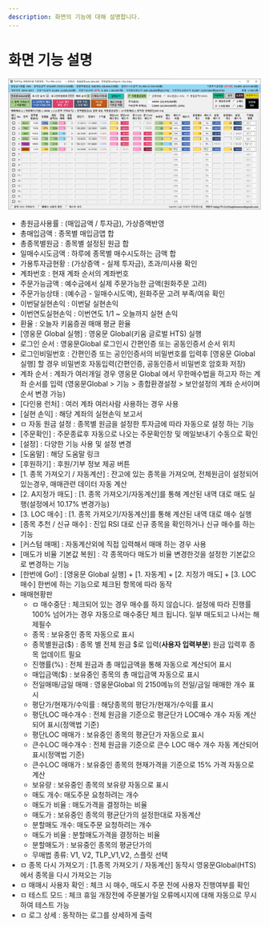 ```yaml
---
description: 화면의 기능에 대해 설명합니다.
---
```


# 화면 기능 설명

![클릭해서 크게보세요](<.gitbook/assets/image (102) (1).png>)

* 총원금사용률 : (매입금액 / 투자금), 가상증액반영
* 총매입금액 : 종목별 매입금앱 합
* 총종목별원금 : 종목별 설정된 원금 합
* 일매수시도금액 : 하루에 종목별 매수시도하는 금액 합
* 가용투자금현황 : (가상증액 - 실제 투자금), 초과/미사용 확인
* 계좌번호 : 현재 계좌 순서의 계좌번호
* 주문가능금액 : 예수금에서 실제 주문가능한 금액(원화주문 고려)
* 주문가능상태 : (예수금 - 일매수시도액), 원화주문 고려 부족/여유 확인
* 이번달실현손익 : 이번달 실현손익
* 이번연도실현손익 : 이번연도 1/1 \~ 오늘까지 실현 손익
* 환율 : 오늘자 키움증권 매매 평균 환율
* \[영웅문 Global 실행] : 영웅문 Global(키움 글로벌 HTS) 실행
* 로그인 순서 : 영웅문Global 로그인시 간편인증 또는 공동인증서 순서 위치
* 로그인비밀번호 : 간편인증 또는 공인인증서의 비밀번호를 입력후 \[영웅문 Global 실행] 할 경우 비밀번호 자동입력(간편인증, 공동인증서 비밀번호 암호화 저장)
* 계좌 순서 : 계좌가 여러개일 경우 영웅문 Global 에서 무한매수법을 하고자 하는 계좌 순서를 입력 (영웅문Global > 기능 > 종합환경설정 > 보안설정의 계좌 순서이며 순서 변경 가능)
* \[다인용 런처] : 여러 계좌 여러사람 사용하는 경우 사용
* \[실현 손익] : 해당 계좌의 실현손익 보고서
* ㅁ 자동 원금 설정 : 종목별 원금을 설정한 투자금에 따라 자동으로 설정 하는 기능
* \[주문확인] : 주문종료후 자동으로 나오는 주문확인창 및 메일보내기 수동으로 확인
* \[설정] : 다양한 기능 사용 및 설정 변경
* \[도움말] : 해당 도움말 링크
* \[후원하기] : 후원/기부 정보 제공 버튼
* \[1. 종목 가져오기 / 자동계산] : 잔고에 있는 종목을 가져오며, 전체원금이 설정되어 있는경우, 매매관련 데이터 자동 계산
* \[2. A지정가 매도] : \[1. 종목 가져오기/자동계산]를 통해 계산된 내역 대로 매도 실행(설정에서 10.17% 변경가능)
* \[3. LOC 매수] :  \[1. 종목 가져오기/자동계산]를 통해 계산된 내역 대로 매수 실행
* \[종목 추천 / 신규 매수] : 진입 RSI 대로 신규 종목을 확인하거나 신규 매수를 하는 기능
* \[커스텀 매매] : 자동계산외에 직접 입력해서 매매 하는 경우 사용
* \[매도가 비율 기본값 복원] : 각 종목마다 매도가 비율 변경한것을 설정한 기본값으로 변경하는 기능
* \[한번에 Go!] : \[영웅문 Global 실행] + \[1. 자동계] + \[2. 지정가 매도] + \[3. LOC 매수] 한번에 하는 기능으로 체크된 항목에 따라 동작
* 매매현황판
  * ㅁ 매수중단 : 체크되어 있는 경우 매수를 하지 않습니다. 설정에 따라 진행률 100% 넘어가는 경우 자동으로 매수중단 체크 됩니다. 일부 매도되고 나서는 해제필수
  * 종목 : 보유중인 종목 자동으로 표시
  * 종목별원금($) : 종목 별 전체 원금 $로 입력(**사용자 입력부분**) 원금 입력후 종목 업데이트 필요
  * 진행률(%) : 전체 원금과 총 매입금액을 통해 자동으로 계산되어 표시
  * 매입금액($) : 보유중인 종목의 총 매입금액 자동으로 표시
  * 전일매매/금일 매매 : 영웅문Global 의 2150메뉴의 전일/금일 매매한 개수 표시
  * 평단가/현재가/수익률 : 해당종목의 평단가/현재가/수익률 표시
  * 평단LOC 매수개수 : 전체 원금을 기준으로 평균단가 LOC매수 개수 자동 계산되어 표시(정액법 기준)
  * 평단LOC 매매가 : 보유중인 종목의 평균단가 자동으로 표시
  * 큰수LOC 매수개수 : 전체 원금을 기준으로 큰수 LOC 매수 개수 자동 계산되어 표시(정액법 기준)
  * 큰수LOC 매매가 : 보유중인 종목의 현재가격을 기준으로 15% 가격 자동으로 계산
  * 보유량 : 보유중인 종목의 보유량 자동으로 표시
  * 매도 개수: 매도주문 요청하려는 개수
  * 매도가 비율 : 매도가격을 결정하는 비율
  * 매도가 : 보유중인 종목의 평균단가의 설정한대로 자동계산
  * 분할매도 개수: 매도주문 요청하려는 개수
  * 매도가 비율 : 분할매도가격을 결정하는 비율
  * 분할매도가 : 보유중인 종목의 평균단가의
  * 무매법 종류: V1, V2, TLP\_V1,V2, 스플릿 선택
* ㅁ 종목 다시 가져오기 : \[1.종목 가져오기 / 자동계산] 동작시 영웅문Global(HTS)에서 종목을 다시 가져오는 기능
* ㅁ 매매시 사용자 확인 : 체크 시  매수, 매도시 주문 전에 사용자 진행여부를 확인
* ㅁ 테스트 모드 : 체크  휴일 개장전에 주문불가일 오류메시지에 대해 자동으로 무시하여 테스트 가능
* ㅁ 로그 상세 : 동작하는 로그를 상세하게 출력
